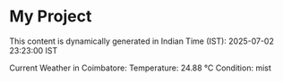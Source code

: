# My Project

This content is dynamically generated in Indian Time (IST): 2025-07-02 23:23:00 IST


Current Weather in Coimbatore:
Temperature: 24.88 °C
Condition: mist
